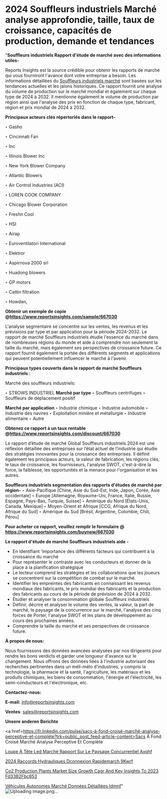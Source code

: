 # 2024 Souffleurs industriels Marché analyse approfondie, taille, taux de croissance, capacités de production, demande et tendances

 "<strong>Souffleurs industriels Rapport d'étude de marché avec des informations utiles-</strong>

Reports Insights est la source crédible pour obtenir les rapports de marché qui vous fourniront l'avance dont votre entreprise a besoin. Les informations détaillées du <a href=https://www.reportsinsights.com/sample/667030>Souffleurs industriels marché</a> sont basées sur les tendances actuelles et les jalons historiques. Ce rapport fournit une analyse du volume de production sur le marché mondial et également sur chaque type de 2024 à 2032. Il mentionne également le volume de production par région ainsi que l'analyse des prix en fonction de chaque type, fabricant, région et prix mondial de 2024 à 2032.

<b>Principaux acteurs clés répertoriés dans le rapport-</b>

‣ Gasho

‣ Cincinnati Fan

‣ Inc

‣ Illinois Blower Inc

‣ New York Blower Company

‣ Atlantic Blowers

‣ Air Control Industries (ACI)

‣ LOREN COOK COMPANY

‣ Chicago Blower Corporation

‣ Freshn Cool

‣ HSI

‣ Airap

‣ Euroventilatori International

‣ Elektror

‣ Aspirnova 2000 srl

‣ Huadong blowers

‣ GP motors

‣ Cattin filtration

‣ Howden,

<strong><b>Obtenir un exemple de copie @</b></strong><a href=https://www.reportsinsights.com/sample/667030><strong><b>https://www.reportsinsights.com/sample/667030</b></strong></a>

L'analyse segmentaire se concentre sur les ventes, les revenus et les prévisions par type et par application pour la période 2024-2032. Le rapport de marché Souffleurs industriels étudie l'essence du marché dans de nombreuses régions du monde et aide à comprendre non seulement la taille du marché, mais également ses perspectives de croissance future. Ce rapport fournit également la portée des différents segments et applications qui peuvent potentiellement influencer le marché à l'avenir.

<strong>Principaux types couverts dans le rapport de marché Souffleurs industriels :</strong>

Marché des souffleurs industriels:

‣  STROWS INDUSTRIEL <strong> Marché <strong> par type </strong> </strong>
‣ Souffleurs centrifuges
‣ Souffleurs de déplacement positif

<strong>Marché par application </strong>
‣ Industrie chimique
‣ Industrie automobile
‣ Industrie des navires
‣ Exploitation minière et métallurgie
‣ Industrie alimentaire
‣ Autre

<strong><b>Obtenez ce rapport à un taux rentable @</b></strong><a href=https://www.reportsinsights.com/discount/667030><strong><b>https://www.reportsinsights.com/discount/667030</b></strong></a>

Le rapport d’étude de marché Global Souffleurs industriels 2024 est une réflexion détaillée des entreprises sur l’état actuel de l’industrie qui étudie des stratégies innovantes pour la croissance des entreprises. Il définit également les principaux acteurs, la valeur de fabrication, les régions clés, le taux de croissance, les fournisseurs, l'analyse SWOT, c'est-à-dire la force, la faiblesse, les opportunités et la menace pour l'organisation et les autres.

<strong>Souffleurs industriels segmentation des rapports d'études de marché par région-</strong>
‣ Asie-Pacifique [Chine, Asie du Sud-Est, Inde, Japon, Corée, Asie occidentale]
‣ Europe [Allemagne, Royaume-Uni, France, Italie, Russie, Espagne, Pays-Bas, Turquie, Suisse]
‣ Amérique du Nord [États-Unis, Canada, Mexique]
‣ Moyen-Orient et Afrique [CCG, Afrique du Nord, Afrique du Sud]
‣ Amérique du Sud [Brésil, Argentine, Colombie, Chili, Pérou]

<strong>Pour acheter ce rapport, veuillez remplir le formulaire @   <a href=https://www.reportsinsights.com/buynow/667030>https://www.reportsinsights.com/buynow/667030</a></strong>

<strong>Le rapport d'étude de marché Souffleurs industriels aide -</strong>
<ul>
  <li>En identifiant 'importance des différents facteurs qui contribuent à la croissance du marché</li>
  <li>Pour représenter le contraste avec les conducteurs et donner de la place à la planification stratégique</li>
  <li>Le lecteur comprend les stratégies et les collaborations que les joueurs se concentrent sur la compétition de combat sur le marché.</li>
  <li>Identifier les empreintes des fabricants en connaissant les revenus mondiaux des fabricants, le prix mondial des fabricants et la production des fabricants au cours de la période de prévision de 2024 à 2032.</li>
  <li>Étudier et analyser la consommation globale Souffleurs industriels</li>
  <li>Définir, décrire et analyser le volume des ventes, la valeur, la part de marché, le paysage de la concurrence sur le marché, l'analyse des cinq forces de Porter, l'analyse SWOT et les plans de développement au cours des prochaines années.</li>
  <li>Comprendre la taille du marché et ses perspectives de croissance future.</li>
</ul>
<strong>À propos de nous:</strong>

Nous fournissons des données avancées analysées par nos dirigeants pour rendre les bons verdicts et garder une longueur d'avance sur le changement. Nous offrons des données liées à l'industrie autorisant des recherches pertinentes dans un méli-mélo d'industries, y compris la technologie, la pharmacie et la santé, l'agriculture, les matériaux et les produits chimiques, les biens de consommation, l'énergie et l'électricité, les semi-conducteurs et l'électronique, etc.

<strong>Contactez-nous:</strong>

<strong>E-mail:</strong> <a href=mailto:info@reportsinsights.com>info@reportsinsights.com</a>

<strong>Ventes</strong>: <a href=mailto:sales@reportsinsights.com>sales@reportsinsights.com</a>

<strong>Unsere anderen Berichte</strong>

<a href=https://fr.linkedin.com/pulse/sacs-à-fond-croisé-marché-analyse-perceptive-et-complète?trk=public_post_feed-article-content>Sacs À Fond Croisé Marché Analyse Perceptive Et Complète</a>

<a href=https://fr.linkedin.com/pulse/loupe-à-tête-led-marché-rapport-sur-le-paysage-concurrentiel-axqhf/>Loupe À Tête Led Marché Rapport Sur Le Paysage Concurrentiel Axqhf</a>

<a href=https://www.linkedin.com/pulse/2024-raccords-hydrauliques-%C3%A0-d%C3%A9connexion-rapidemarch%C3%A9-9kwrf/>2024 Raccords Hydrauliques  Dconnexion Rapidemarch 9Kwrf</a>

<a href=https://medium.com/@devikamore1785434/co2-production-plants-market-size-growth-cagr-and-key-insights-to-2023-fd33b2fbc853>Co2 Production Plants Market Size Growth Cagr And Key Insights To 2023 Fd33B2Fbc853</a>

<a href=https://fr.linkedin.com/pulse/véhicules-autonomes-marché-données-détaillées-idmnf/>Véhicules Autonomes Marché Données Détaillées Idmnf</a>"
![Uploading image.png…]()
